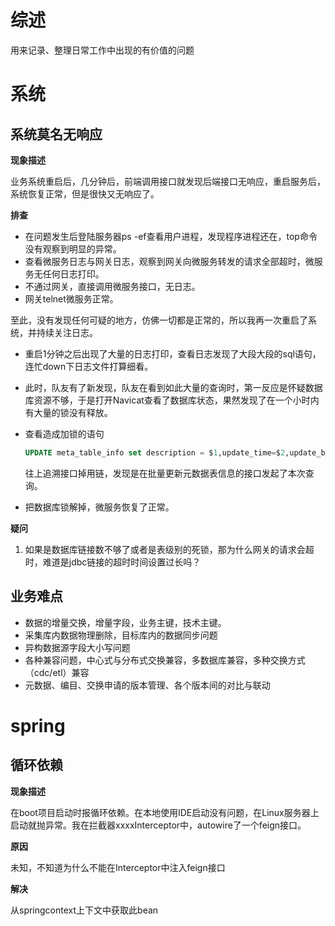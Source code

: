 # 综述

用来记录、整理日常工作中出现的有价值的问题



# 系统

## 系统莫名无响应

**现象描述**

业务系统重启后，几分钟后，前端调用接口就发现后端接口无响应，重启服务后，系统恢复正常，但是很快又无响应了。



**排查**

- 在问题发生后登陆服务器ps -ef查看用户进程，发现程序进程还在，top命令没有观察到明显的异常。
- 查看微服务日志与网关日志，观察到网关向微服务转发的请求全部超时，微服务无任何日志打印。
- 不通过网关，直接调用微服务接口，无日志。
- 网关telnet微服务正常。



至此，没有发现任何可疑的地方，仿佛一切都是正常的，所以我再一次重启了系统，并持续关注日志。

- 重启1分钟之后出现了大量的日志打印，查看日志发现了大段大段的sql语句，连忙down下日志文件打算细看。

- 此时，队友有了新发现，队友在看到如此大量的查询时，第一反应是怀疑数据库资源不够，于是打开Navicat查看了数据库状态，果然发现了在一个小时内有大量的锁没有释放。

- 查看造成加锁的语句

  ```sql
  UPDATE meta_table_info set description = $1,update_time=$2,update_by=$3 where 1=1 and id=$4
  ```

  往上追溯接口掉用链，发现是在批量更新元数据表信息的接口发起了本次查询。

- 把数据库锁解掉，微服务恢复了正常。



**疑问**

1. 如果是数据库链接数不够了或者是表级别的死锁，那为什么网关的请求会超时，难道是jdbc链接的超时时间设置过长吗？





## 业务难点

- 数据的增量交换，增量字段，业务主键，技术主键。
- 采集库内数据物理删除，目标库内的数据同步问题
- 异构数据源字段大小写问题
- 各种兼容问题，中心式与分布式交换兼容，多数据库兼容，多种交换方式（cdc/etl）兼容
- 元数据、编目、交换申请的版本管理、各个版本间的对比与联动







# spring

## 循环依赖

**现象描述**

在boot项目启动时报循环依赖。在本地使用IDE启动没有问题，在Linux服务器上启动就抛异常。我在拦截器xxxxInterceptor中，autowire了一个feign接口。



**原因**

未知，不知道为什么不能在Interceptor中注入feign接口



**解决**

从springcontext上下文中获取此bean

